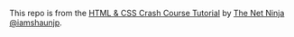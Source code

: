 This repo is from the [HTML & CSS Crash Course Tutorial](https://youtube.com/playlist?list=PL4cUxeGkcC9ivBf_eKCPIAYXWzLlPAm6G) by [The Net Ninja](https://www.youtube.com/c/TheNetNinja) [@iamshaunjp](https://github.com/iamshaunjp).